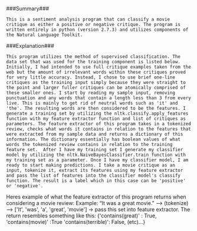 ###Summary###
	
	This is a sentiment analysis program that can classify a movie critique as either a positive or negative critique. The program is written entirely in python (version 2.7.3) and utilizes components of the Natural Language Toolkit.

###Explanation###

	This program utilizes the method of supervised classification. The data set that was used for the training component is listed below. Initially, I had intended to use full critique examples taken from the web but the amount of irrelevant words within these critiques proved for very little accuracy. Instead, I chose to use brief one-line critiques as the training input simply because they were straight to the point and larger fuller critiques can be atomically comprised of these smaller ones. I start by reading my sample input, removing punctuation and any words that contain a length less than 3 from every live. This is mainly to get rid of neutral words such as 'it' and 'the'. The resulting words are then considered to be the features. I generate a training set by utilizing the nltk.classify.apply_features function with my feature extractor function and list of critiques as parameters. The feature extractor of this program takes in a tokenized review, checks what words it contains in relation to the features that were extracted from my sample data and returns a dictionary of this information. The dictionary essentially has boolean values of what words the tokenized review contains in relation to the training feature set.  After I have my training set I generate my classifier model by utilizing the nltk.NaiveBayesClassifier.train function with my training set as a parameter. Once I have my classifier model, I am ready to start making predictions. I take a movie critique as an input, tokenize it, extract its features using my feature extractor and pass the list of features into the classifier model's classify function. The result is a label which in this case can be 'positive' or 'negative'.

Heres example of what the feature extractor of this program returns when considering a movie review:
Example:  “It was a great movie.” --> (tokenize) --> ['It', 'was', 'a', 'great', 'movie'] → pass this set into feature extractor. The return resembles something like this:
{'contains(great)' : True,
  'contains(movie)' :True
  'contains(terrible)': False,
  (etc)...}
